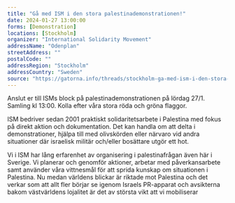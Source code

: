 ```yaml
---
title: "Gå med ISM i den stora palestinademonstrationen!"
date: 2024-01-27 13:00:00
forms: [Demonstration]
locations: [Stockholm]
organizer: "International Solidarity Movement"
addressName: "Odenplan"
streetAddress: ""
postalCode: ""
addressRegion: "Stockholm"
addressCountry: "Sweden"
source: "https://gatorna.info/threads/stockholm-ga-med-ism-i-den-stora-palestinademonstr-3639/"
---
```

Anslut er till ISMs block på palestinademonstrationen på lördag 27/1. Samling kl 13:00. Kolla efter våra stora röda och gröna flaggor.

ISM bedriver sedan 2001 praktiskt solidaritetsarbete i Palestina med fokus på direkt aktion och dokumentation. Det kan handla om att delta i demonstrationer, hjälpa till med olivskörden eller närvaro vid andra situationer där israelisk militär och/eller bosättare utgör ett hot.

Vi i ISM har lång erfarenhet av organisering i palestinafrågan även här i Sverige. Vi planerar och genomför aktioner, arbetar med påverkansarbete samt använder våra vittnesmål för att sprida kunskap om situationen i Palestina. Nu medan världens blickar är riktade mot Palestina och det verkar som att allt fler börjar se igenom Israels PR-apparat och avsikterna bakom västvärldens lojalitet är det av största vikt att vi mobiliserar